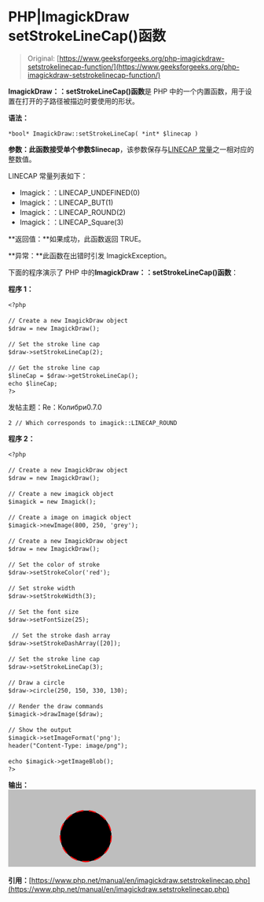 # PHP|ImagickDraw setStrokeLineCap()函数

> Original: [https://www.geeksforgeeks.org/php-imagickdraw-setstrokelinecap-function/](https://www.geeksforgeeks.org/php-imagickdraw-setstrokelinecap-function/)

**ImagickDraw：：setStrokeLineCap()函数**是 PHP 中的一个内置函数，用于设置在打开的子路径被描边时要使用的形状。

**语法：**

```
*bool* ImagickDraw::setStrokeLineCap( *int* $linecap )
```

**参数：**此函数接受单个参数**$linecap**，该参数保存与[LINECAP 常量](https://www.php.net/manual/en/imagick.constants.php/#imagick.constants.linecap-undefined)之一相对应的整数值。

LINECAP 常量列表如下：

*   Imagick：：LINECAP_UNDEFINED(0)
*   Imagick：：LINECAP_BUT(1)
*   Imagick：：LINECAP_ROUND(2)
*   Imagick：：LINECAP_Square(3)

**返回值：**如果成功，此函数返回 TRUE。

**异常：**此函数在出错时引发 ImagickException。

下面的程序演示了 PHP 中的**ImagickDraw：：setStrokeLineCap()函数**：

**程序 1：**

```
<?php

// Create a new ImagickDraw object
$draw = new ImagickDraw();

// Set the stroke line cap
$draw->setStrokeLineCap(2);

// Get the stroke line cap
$lineCap = $draw->getStrokeLineCap();
echo $lineCap;
?>
```

发帖主题：Re：Колибри0.7.0

```
2 // Which corresponds to imagick::LINECAP_ROUND
```

**程序 2：**

```
<?php

// Create a new ImagickDraw object
$draw = new ImagickDraw();

// Create a new imagick object
$imagick = new Imagick();

// Create a image on imagick object
$imagick->newImage(800, 250, 'grey');

// Create a new ImagickDraw object
$draw = new ImagickDraw();

// Set the color of stroke
$draw->setStrokeColor('red');

// Set stroke width
$draw->setStrokeWidth(3);

// Set the font size
$draw->setFontSize(25);

 // Set the stroke dash array
$draw->setStrokeDashArray([20]);

// Set the stroke line cap
$draw->setStrokeLineCap(3);

// Draw a circle
$draw->circle(250, 150, 330, 130);

// Render the draw commands
$imagick->drawImage($draw);

// Show the output
$imagick->setImageFormat('png');
header("Content-Type: image/png");

echo $imagick->getImageBlob();
?>
```

**输出：**
![](img/14eddbb622b53fceaeef32d6d99c3ef6.png)

**引用：**[https://www.php.net/manual/en/imagickdraw.setstrokelinecap.php](https://www.php.net/manual/en/imagickdraw.setstrokelinecap.php)